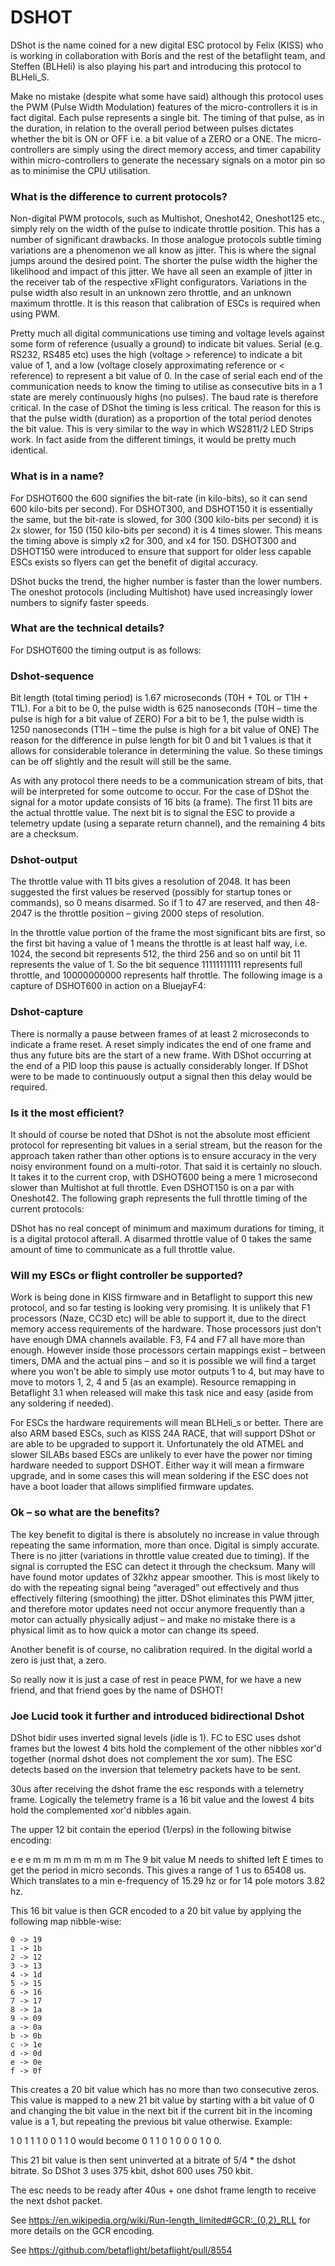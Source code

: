 # DSHOT

DShot is the name coined for a new digital ESC protocol by Felix (KISS) who is working in collaboration with Boris and the rest of the betaflight team, and Steffen (BLHeli) is also playing his part and introducing this protocol to BLHeli_S.

Make no mistake (despite what some have said) although this protocol uses the PWM (Pulse Width Modulation) features of the micro-controllers it is in fact digital. Each pulse represents a single bit. The timing of that pulse, as in the duration, in relation to the overall period between pulses dictates whether the bit is ON or OFF i.e. a bit value of a ZERO or a ONE. The micro-controllers are simply using the direct memory access, and timer capability within micro-controllers to generate the necessary signals on a motor pin so as to minimise the CPU utilisation.

### What is the difference to current protocols?

Non-digital PWM protocols, such as Multishot, Oneshot42, Oneshot125 etc., simply rely on the width of the pulse to indicate throttle position. This has a number of significant drawbacks. In those analogue protocols subtle timing variations are a phenomenon we all know as jitter. This is where the signal jumps around the desired point. The shorter the pulse width the higher the likelihood and impact of this jitter. We have all seen an example of jitter in the receiver tab of the respective xFlight configurators. Variations in the pulse width also result in an unknown zero throttle, and an unknown maximum throttle. It is this reason that calibration of ESCs is required when using PWM.

Pretty much all digital communications use timing and voltage levels against some form of reference (usually a ground) to indicate bit values. Serial (e.g. RS232, RS485 etc) uses the high (voltage > reference) to indicate a bit value of 1, and a low (voltage closely approximating reference or < reference) to represent a bit value of 0. In the case of serial each end of the communication needs to know the timing to utilise as consecutive bits in a 1 state are merely continuously highs (no pulses). The baud rate is therefore critical. In the case of DShot the timing is less critical. The reason for this is that the pulse width (duration) as a proportion of the total period denotes the bit value. This is very similar to the way in which WS2811/2 LED Strips work. In fact aside from the different timings, it would be pretty much identical.

### What is in a name?

For DSHOT600 the 600 signifies the bit-rate (in kilo-bits), so it can send 600 kilo-bits per second). For DSHOT300, and DSHOT150 it is essentially the same, but the bit-rate is slowed, for 300 (300 kilo-bits per second) it is 2x slower, for 150 (150 kilo-bits per second) it is 4 times slower. This means the timing above is simply x2 for 300, and x4 for 150. DSHOT300 and DSHOT150 were introduced to ensure that support for older less capable ESCs exists so flyers can get the benefit of digital accuracy.

DShot bucks the trend, the higher number is faster than the lower numbers. The oneshot protocols (including Multishot) have used increasingly lower numbers to signify faster speeds.

### What are the technical details?

For DSHOT600 the timing output is as follows:

### Dshot-sequence

Bit length (total timing period) is 1.67 microseconds (T0H + T0L or T1H + T1L).
For a bit to be 0, the pulse width is 625 nanoseconds (T0H – time the pulse is high for a bit value of ZERO)
For a bit to be 1, the pulse width is 1250 nanoseconds (T1H – time the pulse is high for a bit value of ONE)
The reason for the difference in pulse length for bit 0 and bit 1 values is that it allows for considerable tolerance in determining the value. So these timings can be off slightly and the result will still be the same.

As with any protocol there needs to be a communication stream of bits, that will be interpreted for some outcome to occur. For the case of DShot the signal for a motor update consists of 16 bits (a frame). The first 11 bits are the actual throttle value. The next bit is to signal the ESC to provide a telemetry update (using a separate return channel), and the remaining 4 bits are a checksum.

### Dshot-output

The throttle value with 11 bits gives a resolution of 2048. It has been suggested the first values be reserved (possibly for startup tones or commands), so 0 means disarmed. So if 1 to 47 are reserved, and then 48-2047 is the throttle position – giving 2000 steps of resolution.

In the throttle value portion of the frame the most significant bits are first, so the first bit having a value of 1 means the throttle is at least half way, i.e. 1024, the second bit represents 512, the third 256 and so on until bit 11 represents the value of 1. So the bit sequence 11111111111 represents full throttle, and 10000000000 represents half throttle. The following image is a capture of DSHOT600 in action on a BluejayF4:

### Dshot-capture

There is normally a pause between frames of at least 2 microseconds to indicate a frame reset. A reset simply indicates the end of one frame and thus any future bits are the start of a new frame. With DShot occurring at the end of a PID loop this pause is actually considerably longer. If DShot were to be made to continuously output a signal then this delay would be required.

### Is it the most efficient?

It should of course be noted that DShot is not the absolute most efficient protocol for representing bit values in a serial stream, but the reason for the approach taken rather than other options is to ensure accuracy in the very noisy environment found on a multi-rotor. That said it is certainly no slouch. It takes it to the current crop, with DSHOT600 being a mere 1 microsecond slower than Multishot at full throttle. Even DSHOT150 is on a par with Oneshot42. The following graph represents the full throttle timing of the current protocols:

DShot has no real concept of minimum and maximum durations for timing, it is a digital protocol afterall. A disarmed throttle value of 0 takes the same amount of time to communicate as a full throttle value.

### Will my ESCs or flight controller be supported?

Work is being done in KISS firmware and in Betaflight to support this new protocol, and so far testing is looking very promising. It is unlikely that F1 processors (Naze, CC3D etc) will be able to support it, due to the direct memory access requirements of the hardware. Those processors just don’t have enough DMA channels available. F3, F4 and F7 all have more than enough. However inside those processors certain mappings exist – between timers, DMA and the actual pins – and so it is possible we will find a target where you won’t be able to simply use motor outputs 1 to 4, but may have to move to motors 1, 2, 4 and 5 (as an example). Resource remapping in Betaflight 3.1 when released will make this task nice and easy (aside from any soldering if needed).

For ESCs the hardware requirements will mean BLHeli_s or better. There are also ARM based ESCs, such as KISS 24A RACE, that will support DShot or are able to be upgraded to support it. Unfortunately the old ATMEL and slower SILABs based ESCs are unlikely to ever have the power nor timing hardware needed to support DSHOT. Either way it will mean a firmware upgrade, and in some cases this will mean soldering if the ESC does not have a boot loader that allows simplified firmware updates.

### Ok – so what are the benefits?

The key benefit to digital is there is absolutely no increase in value through repeating the same information, more than once. Digital is simply accurate. There is no jitter (variations in throttle value created due to timing). If the signal is corrupted the ESC can detect it through the checksum. Many will have found motor updates of 32khz appear smoother. This is most likely to do with the repeating signal being “averaged” out effectively and thus effectively filtering (smoothing) the jitter. DShot eliminates this PWM jitter, and therefore motor updates need not occur anymore frequently than a motor can actually physically adjust – and make no mistake there is a physical limit as to how quick a motor can change its speed.

Another benefit is of course, no calibration required. In the digital world a zero is just that, a zero.

So really now it is just a case of rest in peace PWM, for we have a new friend, and that friend goes by the name of DSHOT!

### Joe Lucid took it further and introduced bidirectional Dshot

DShot bidir uses inverted signal levels (idle is 1). FC to ESC uses dshot frames but the lowest 4 bits hold the complement of the other nibbles xor'd together (normal dshot does not complement the xor sum). The ESC detects based on the inversion that telemetry packets have to be sent.

30us after receiving the dshot frame the esc responds with a telemetry frame. Logically the telemetry frame is a 16 bit value and the lowest 4 bits hold the complemented xor'd nibbles again.

The upper 12 bit contain the eperiod (1/erps) in the following bitwise encoding:

e e e m m m m m m m m m
The 9 bit value M needs to shifted left E times to get the period in micro seconds. This gives a range of 1 us to 65408 us. Which translates to a min e-frequency of 15.29 hz or for 14 pole motors 3.82 hz.

This 16 bit value is then GCR encoded to a 20 bit value by applying the following map nibble-wise:

```
0 -> 19
1 -> 1b
2 -> 12
3 -> 13
4 -> 1d
5 -> 15
6 -> 16
7 -> 17
8 -> 1a
9 -> 09
a -> 0a
b -> 0b
c -> 1e
d -> 0d
e -> 0e
f -> 0f
```

This creates a 20 bit value which has no more than two consecutive zeros. This value is mapped to a new 21 bit value by starting with a bit value of 0 and changing the bit value in the next bit if the current bit in the incoming value is a 1, but repeating the previous bit value otherwise. Example:

1 0 1 1 1 0 0 1 1 0 would become 0 1 1 0 1 0 0 0 1 0 0.

This 21 bit value is then sent uninverted at a bitrate of 5/4 \* the dshot bitrate. So DShot 3 uses 375 kbit, dshot 600 uses 750 kbit.

The esc needs to be ready after 40us + one dshot frame length to receive the next dshot packet.

See https://en.wikipedia.org/wiki/Run-length_limited#GCR:_(0,2)_RLL for more details on the GCR encoding.

See https://github.com/betaflight/betaflight/pull/8554
